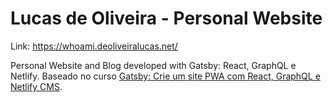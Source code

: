 # Lucas de Oliveira - Personal Website

Link: https://whoami.deoliveiralucas.net/

Personal Website and Blog developed with Gatsby: React, GraphQL e Netlify. Baseado no curso [Gatsby: Crie um site PWA com React, GraphQL e Netlify CMS](https://www.udemy.com/course/gatsby-crie-um-site-pwa-com-react-graphql-e-netlify-cms/).
